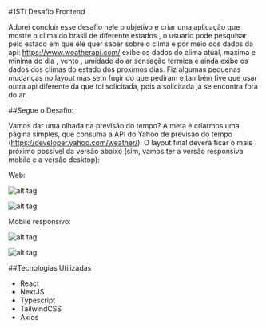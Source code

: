 #1STi Desafio Frontend

Adorei concluir esse desafio nele o objetivo e criar uma aplicação que mostre o clima do brasil de diferente estados , o usuario pode pesquisar pelo estado em que ele quer saber sobre o clima e por meio dos dados da api: https://www.weatherapi.com/ exibe os dados do clima atual, maxima e minima do dia , vento , umidade do ar sensação termica e ainda exibe os dados dos climas do estado dos proximos dias. Fiz algumas pequenas mudanças no layout mas sem fugir do que pediram e também tive que usar outra api diferente da que foi solicitada, pois a solicitada já se encontra fora do ar. 

##Segue o Desafio:

Vamos dar uma olhada na previsão do tempo? A meta é criarmos uma página simples, que consuma a API do Yahoo de previsão do tempo (https://developer.yahoo.com/weather/). O layout final deverá ficar o mais próximo possível da versão abaixo (sim, vamos ter a versão responsiva mobile e a versão desktop):

Web:

![alt tag](https://s3-us-west-1.amazonaws.com/1sti/desafio-desktop1.png)

![alt tag](https://s3-us-west-1.amazonaws.com/1sti/desafio-desktop2.png)

Mobile responsivo:

![alt tag](https://s3-us-west-1.amazonaws.com/1sti/desafio-mobile1.png)

![alt tag](https://s3-us-west-1.amazonaws.com/1sti/desafio-mobile2.png)

##Tecnologias Utilizadas

- React
- NextJS
- Typescript
- TailwindCSS
- Axios
 
 

